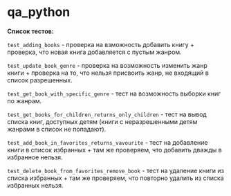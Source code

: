 # qa_python

**Список тестов:**

`test_adding_books` - проверка на взможность добавить книгу + проверка, что новая книга добавляется с пустым жанром.

`test_update_book_genre` - проверка на возможность изменить жанр книги + проверка на то, что нельзя присвоить жанр, не входящий в список разрешенных.

`test_get_book_with_specific_genre` - тест на возможность выборки книг по жанрам.

`test_get_books_for_children_returns_only_children` - тест на вывод списка книг, доступных детям (книги с неразрешенными детям жанрами в список не попадают).

`test_add_book_in_favorites_returns_vavourite` - тест на добавление книги в список избранных + там же проверяем, что добавить дважды в избранное нельзя.

`test_delete_book_from_favorites_remove_book` - тест на удаление книги из списка избранных + там же проверяем, что повторно удалить из списка избранных нельзя.
